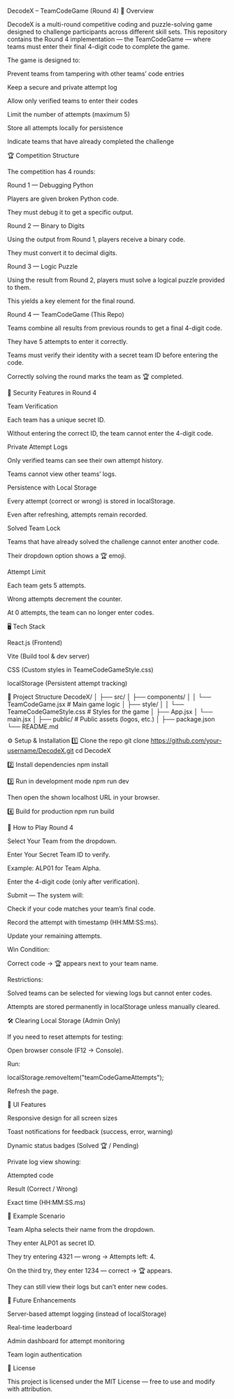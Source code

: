 DecodeX – TeamCodeGame (Round 4)
📜 Overview

DecodeX is a multi-round competitive coding and puzzle-solving game designed to challenge participants across different skill sets.
This repository contains the Round 4 implementation — the TeamCodeGame — where teams must enter their final 4-digit code to complete the game.

The game is designed to:

Prevent teams from tampering with other teams’ code entries

Keep a secure and private attempt log

Allow only verified teams to enter their codes

Limit the number of attempts (maximum 5)

Store all attempts locally for persistence

Indicate teams that have already completed the challenge

🏆 Competition Structure

The competition has 4 rounds:

Round 1 — Debugging Python

Players are given broken Python code.

They must debug it to get a specific output.

Round 2 — Binary to Digits

Using the output from Round 1, players receive a binary code.

They must convert it to decimal digits.

Round 3 — Logic Puzzle

Using the result from Round 2, players must solve a logical puzzle provided to them.

This yields a key element for the final round.

Round 4 — TeamCodeGame (This Repo)

Teams combine all results from previous rounds to get a final 4-digit code.

They have 5 attempts to enter it correctly.

Teams must verify their identity with a secret team ID before entering the code.

Correctly solving the round marks the team as 🏆 completed.

🔐 Security Features in Round 4

Team Verification

Each team has a unique secret ID.

Without entering the correct ID, the team cannot enter the 4-digit code.

Private Attempt Logs

Only verified teams can see their own attempt history.

Teams cannot view other teams’ logs.

Persistence with Local Storage

Every attempt (correct or wrong) is stored in localStorage.

Even after refreshing, attempts remain recorded.

Solved Team Lock

Teams that have already solved the challenge cannot enter another code.

Their dropdown option shows a 🏆 emoji.

Attempt Limit

Each team gets 5 attempts.

Wrong attempts decrement the counter.

At 0 attempts, the team can no longer enter codes.

🖥️ Tech Stack

React.js (Frontend)

Vite (Build tool & dev server)

CSS (Custom styles in TeameCodeGameStyle.css)

localStorage (Persistent attempt tracking)

📂 Project Structure
DecodeX/
│
├── src/
│   ├── components/
│   │   └── TeamCodeGame.jsx   # Main game logic
│   ├── style/
│   │   └── TeameCodeGameStyle.css # Styles for the game
│   ├── App.jsx
│   └── main.jsx
│
├── public/                    # Public assets (logos, etc.)
│
├── package.json
└── README.md

⚙️ Setup & Installation
1️⃣ Clone the repo
git clone https://github.com/your-username/DecodeX.git
cd DecodeX

2️⃣ Install dependencies
npm install

3️⃣ Run in development mode
npm run dev


Then open the shown localhost URL in your browser.

4️⃣ Build for production
npm run build

🎯 How to Play Round 4

Select Your Team from the dropdown.

Enter Your Secret Team ID to verify.

Example: ALP01 for Team Alpha.

Enter the 4-digit code (only after verification).

Submit — The system will:

Check if your code matches your team’s final code.

Record the attempt with timestamp (HH:MM:SS:ms).

Update your remaining attempts.

Win Condition:

Correct code → 🏆 appears next to your team name.

Restrictions:

Solved teams can be selected for viewing logs but cannot enter codes.

Attempts are stored permanently in localStorage unless manually cleared.

🛠 Clearing Local Storage (Admin Only)

If you need to reset attempts for testing:

Open browser console (F12 → Console).

Run:

localStorage.removeItem("teamCodeGameAttempts");


Refresh the page.

📸 UI Features

Responsive design for all screen sizes

Toast notifications for feedback (success, error, warning)

Dynamic status badges (Solved 🏆 / Pending)

Private log view showing:

Attempted code

Result (Correct / Wrong)

Exact time (HH:MM:SS.ms)

📌 Example Scenario

Team Alpha selects their name from the dropdown.

They enter ALP01 as secret ID.

They try entering 4321 — wrong → Attempts left: 4.

On the third try, they enter 1234 — correct → 🏆 appears.

They can still view their logs but can’t enter new codes.

🔮 Future Enhancements

Server-based attempt logging (instead of localStorage)

Real-time leaderboard

Admin dashboard for attempt monitoring

Team login authentication

📄 License

This project is licensed under the MIT License — free to use and modify with attribution.
